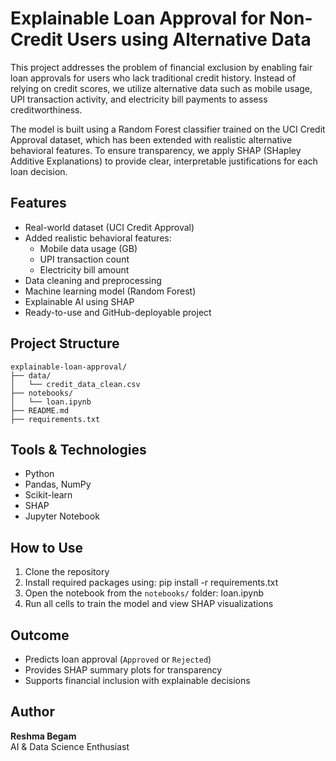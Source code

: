 # Explainable Loan Approval for Non-Credit Users using Alternative Data

This project addresses the problem of financial exclusion by enabling fair loan approvals for users who lack traditional credit history. Instead of relying on credit scores, we utilize alternative data such as mobile usage, UPI transaction activity, and electricity bill payments to assess creditworthiness.

The model is built using a Random Forest classifier trained on the UCI Credit Approval dataset, which has been extended with realistic alternative behavioral features. To ensure transparency, we apply SHAP (SHapley Additive Explanations) to provide clear, interpretable justifications for each loan decision.

## Features

- Real-world dataset (UCI Credit Approval)
- Added realistic behavioral features:
  - Mobile data usage (GB)
  - UPI transaction count
  - Electricity bill amount
- Data cleaning and preprocessing
- Machine learning model (Random Forest)
- Explainable AI using SHAP
- Ready-to-use and GitHub-deployable project

## Project Structure

```
explainable-loan-approval/
├── data/
│   └── credit_data_clean.csv
├── notebooks/
│   └── loan.ipynb
├── README.md
├── requirements.txt
```

## Tools & Technologies

- Python
- Pandas, NumPy
- Scikit-learn
- SHAP
- Jupyter Notebook

## How to Use

1. Clone the repository
2. Install required packages using:
   pip install -r requirements.txt
3. Open the notebook from the `notebooks/` folder:
   loan.ipynb
4. Run all cells to train the model and view SHAP visualizations

## Outcome

- Predicts loan approval (`Approved` or `Rejected`)
- Provides SHAP summary plots for transparency
- Supports financial inclusion with explainable decisions

## Author

**Reshma Begam**  
AI & Data Science Enthusiast  

